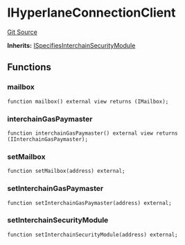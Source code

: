 # IHyperlaneConnectionClient
[Git Source](https://github.com/hyperlane-xyz/hyperlane-monorepo/blob/60f321f452052881dce4e22999022e11fc117456/contracts/interfaces/IHyperlaneConnectionClient.sol)

**Inherits:**
[ISpecifiesInterchainSecurityModule](/contracts/interfaces/IInterchainSecurityModule.sol/interface.ISpecifiesInterchainSecurityModule.md)


## Functions
### mailbox


```solidity
function mailbox() external view returns (IMailbox);
```

### interchainGasPaymaster


```solidity
function interchainGasPaymaster() external view returns (IInterchainGasPaymaster);
```

### setMailbox


```solidity
function setMailbox(address) external;
```

### setInterchainGasPaymaster


```solidity
function setInterchainGasPaymaster(address) external;
```

### setInterchainSecurityModule


```solidity
function setInterchainSecurityModule(address) external;
```

